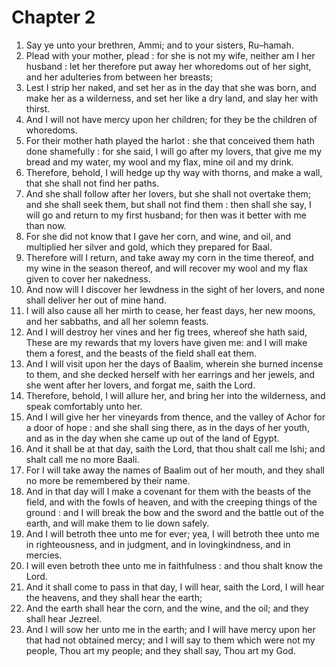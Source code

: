 # Chapter 2

1. Say ye unto your brethren, Ammi; and to your sisters, Ru–hamah.
2. Plead with your mother, plead : for she is not my wife, neither am I her husband : let her therefore put away her whoredoms out of her sight, and her adulteries from between her breasts;
3. Lest I strip her naked, and set her as in the day that she was born, and make her as a wilderness, and set her like a dry land, and slay her with thirst.
4. And I will not have mercy upon her children; for they be the children of whoredoms.
5. For their mother hath played the harlot : she that conceived them hath done shamefully : for she said, I will go after my lovers, that give me my bread and my water, my wool and my flax, mine oil and my drink.
6. Therefore, behold, I will hedge up thy way with thorns, and make a wall, that she shall not find her paths.
7. And she shall follow after her lovers, but she shall not overtake them; and she shall seek them, but shall not find them : then shall she say, I will go and return to my first husband; for then was it better with me than now.
8. For she did not know that I gave her corn, and wine, and oil, and multiplied her silver and gold, which they prepared for Baal.
9. Therefore will I return, and take away my corn in the time thereof, and my wine in the season thereof, and will recover my wool and my flax given to cover her nakedness.
10. And now will I discover her lewdness in the sight of her lovers, and none shall deliver her out of mine hand.
11. I will also cause all her mirth to cease, her feast days, her new moons, and her sabbaths, and all her solemn feasts.
12. And I will destroy her vines and her fig trees, whereof she hath said, These are my rewards that my lovers have given me: and I will make them a forest, and the beasts of the field shall eat them.
13. And I will visit upon her the days of Baalim, wherein she burned incense to them, and she decked herself with her earrings and her jewels, and she went after her lovers, and forgat me, saith the Lord.
14. Therefore, behold, I will allure her, and bring her into the wilderness, and speak comfortably unto her.
15. And I will give her her vineyards from thence, and the valley of Achor for a door of hope : and she shall sing there, as in the days of her youth, and as in the day when she came up out of the land of Egypt.
16. And it shall be at that day, saith the Lord, that thou shalt call me Ishi; and shalt call me no more Baali.
17. For I will take away the names of Baalim out of her mouth, and they shall no more be remembered by their name.
18. And in that day will I make a covenant for them with the beasts of the field, and with the fowls of heaven, and with the creeping things of the ground : and I will break the bow and the sword and the battle out of the earth, and will make them to lie down safely.
19. And I will betroth thee unto me for ever; yea, I will betroth thee unto me in righteousness, and in judgment, and in lovingkindness, and in mercies.
20. I will even betroth thee unto me in faithfulness : and thou shalt know the Lord.
21. And it shall come to pass in that day, I will hear, saith the Lord, I will hear the heavens, and they shall hear the earth;
22. And the earth shall hear the corn, and the wine, and the oil; and they shall hear Jezreel.
23. And I will sow her unto me in the earth; and I will have mercy upon her that had not obtained mercy; and I will say to them which were not my people, Thou art my people; and they shall say, Thou art my God.

